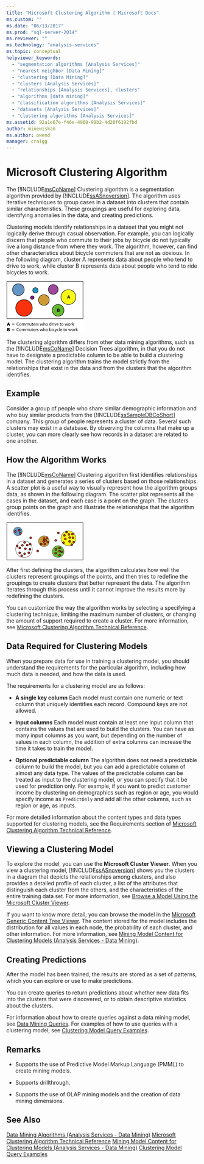 ```yaml
---
title: "Microsoft Clustering Algorithm | Microsoft Docs"
ms.custom: ""
ms.date: "06/13/2017"
ms.prod: "sql-server-2014"
ms.reviewer: ""
ms.technology: "analysis-services"
ms.topic: conceptual
helpviewer_keywords: 
  - "segmentation algorithms [Analysis Services]"
  - "nearest neighbor [Data Mining]"
  - "clustering [Data Mining]"
  - "clusters [Analysis Services]"
  - "relationships [Analysis Services], clusters"
  - "algorithms [data mining]"
  - "classification algorithms [Analysis Services]"
  - "datasets [Analysis Services]"
  - "clustering algorithms [Analysis Services]"
ms.assetid: 92a1e67e-f46e-4960-99b2-4d20f6192fbd
author: minewiskan
ms.author: owend
manager: craigg
---
```

# Microsoft Clustering Algorithm
  The [!INCLUDE[msCoName](../../includes/msconame-md.md)] Clustering algorithm is a segmentation algorithm provided by [!INCLUDE[ssASnoversion](../../includes/ssasnoversion-md.md)]. The algorithm uses iterative techniques to group cases in a dataset into clusters that contain similar characteristics. These groupings are useful for exploring data, identifying anomalies in the data, and creating predictions.

 Clustering models identify relationships in a dataset that you might not logically derive through casual observation. For example, you can logically discern that people who commute to their jobs by bicycle do not typically live a long distance from where they work. The algorithm, however, can find other characteristics about bicycle commuters that are not as obvious. In the following diagram, cluster A represents data about people who tend to drive to work, while cluster B represents data about people who tend to ride bicycles to work.

 ![Cluster pattern of commuter tendencies](../media/clustering-example.gif "Cluster pattern of commuter tendencies")

 The clustering algorithm differs from other data mining algorithms, such as the [!INCLUDE[msCoName](../../includes/msconame-md.md)] Decision Trees algorithm, in that you do not have to designate a predictable column to be able to build a clustering model. The clustering algorithm trains the model strictly from the relationships that exist in the data and from the clusters that the algorithm identifies.

## Example
 Consider a group of people who share similar demographic information and who buy similar products from the [!INCLUDE[ssSampleDBCoShort](../../includes/sssampledbcoshort-md.md)] company. This group of people represents a cluster of data. Several such clusters may exist in a database. By observing the columns that make up a cluster, you can more clearly see how records in a dataset are related to one another.

## How the Algorithm Works
 The [!INCLUDE[msCoName](../../includes/msconame-md.md)] Clustering algorithm first identifies relationships in a dataset and generates a series of clusters based on those relationships. A scatter plot is a useful way to visually represent how the algorithm groups data, as shown in the following diagram. The scatter plot represents all the cases in the dataset, and each case is a point on the graph. The clusters group points on the graph and illustrate the relationships that the algorithm identifies.

 ![Scatter plot of cases in a dataset](../media/clustering-plot.gif "Scatter plot of cases in a dataset")

 After first defining the clusters, the algorithm calculates how well the clusters represent groupings of the points, and then tries to redefine the groupings to create clusters that better represent the data. The algorithm iterates through this process until it cannot improve the results more by redefining the clusters.

 You can customize the way the algorithm works by selecting a specifying a clustering technique, limiting the maximum number of clusters, or changing the amount of support required to create a cluster. For more information, see [Microsoft Clustering Algorithm Technical Reference](microsoft-clustering-algorithm-technical-reference.md).

## Data Required for Clustering Models
 When you prepare data for use in training a clustering model, you should understand the requirements for the particular algorithm, including how much data is needed, and how the data is used.

 The requirements for a clustering model are as follows:

-   **A single key column** Each model must contain one numeric or text column that uniquely identifies each record. Compound keys are not allowed.

-   **Input columns** Each model must contain at least one input column that contains the values that are used to build the clusters. You can have as many input columns as you want, but depending on the number of values in each column, the addition of extra columns can increase the time it takes to train the model.

-   **Optional predictable column** The algorithm does not need a predictable column to build the model, but you can add a predictable column of almost any data type. The values of the predictable column can be treated as input to the clustering model, or you can specify that it be used for prediction only. For example, if you want to predict customer income by clustering on demographics such as region or age, you would specify income as `PredictOnly` and add all the other columns, such as region or age, as inputs.

 For more detailed information about the content types and data types supported for clustering models, see the Requirements section of [Microsoft Clustering Algorithm Technical Reference](microsoft-clustering-algorithm-technical-reference.md).

## Viewing a Clustering Model
 To explore the model, you can use the **Microsoft Cluster Viewer**. When you view a clustering model, [!INCLUDE[ssASnoversion](../../includes/ssasnoversion-md.md)] shows you the clusters in a diagram that depicts the relationships among clusters, and also provides a detailed profile of each cluster, a list of the attributes that distinguish each cluster from the others, and the characteristics of the entire training data set. For more information, see [Browse a Model Using the Microsoft Cluster Viewer](browse-a-model-using-the-microsoft-cluster-viewer.md).

 If you want to know more detail, you can browse the model in the [Microsoft Generic Content Tree Viewer](browse-a-model-using-the-microsoft-generic-content-tree-viewer.md). The content stored for the model includes the distribution for all values in each node, the probability of each cluster, and other information. For more information, see [Mining Model Content for Clustering Models &#40;Analysis Services - Data Mining&#41;](mining-model-content-for-clustering-models-analysis-services-data-mining.md).

## Creating Predictions
 After the model has been trained, the results are stored as a set of patterns, which you can explore or use to make predictions.

 You can create queries to return predictions about whether new data fits into the clusters that were discovered, or to obtain descriptive statistics about the clusters.

 For information about how to create queries against a data mining model, see [Data Mining Queries](data-mining-queries.md). For examples of how to use queries with a clustering model, see [Clustering Model Query Examples](clustering-model-query-examples.md).

## Remarks

-   Supports the use of Predictive Model Markup Language (PMML) to create mining models.

-   Supports drillthrough.

-   Supports the use of OLAP mining models and the creation of data mining dimensions.

## See Also
 [Data Mining Algorithms &#40;Analysis Services - Data Mining&#41;](data-mining-algorithms-analysis-services-data-mining.md) 
 [Microsoft Clustering Algorithm Technical Reference](microsoft-clustering-algorithm-technical-reference.md) 
 [Mining Model Content for Clustering Models &#40;Analysis Services - Data Mining&#41;](mining-model-content-for-clustering-models-analysis-services-data-mining.md) 
 [Clustering Model Query Examples](clustering-model-query-examples.md)



